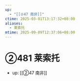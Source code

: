 ```yaml
---
up:
  - "[[②47 南非]]"
ctime: 2025-03-01T13:17:32+08:00
aliases:
  - 莱索托
mtime: 2025-09-09T12:37:06+08:00
---
```


# ②481 莱索托

- up: [[②47 南非]]
